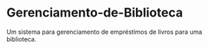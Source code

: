 # Gerenciamento-de-Biblioteca
Um sistema para gerenciamento de empréstimos de livros para uma biblioteca.

